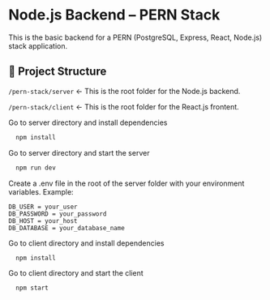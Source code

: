 # Node.js Backend – PERN Stack

This is the basic backend for a PERN (PostgreSQL, Express, React, Node.js) stack application.

## 📁 Project Structure

`/pern-stack/server` ← This is the root folder for the Node.js backend.

`/pern-stack/client` ← This is the root folder for the React.js frontent.


Go to server directory and install dependencies

```bash
  npm install
```

Go to server directory and start the server

```bash
  npm run dev
```

Create a .env file in the root of the server folder with your environment variables. Example:

```env
DB_USER = your_user
DB_PASSWORD = your_password
DB_HOST = your_host
DB_DATABASE = your_database_name
```

Go to client directory and install dependencies

```bash
  npm install
```

Go to client directory and start the client

```bash
  npm start
```
